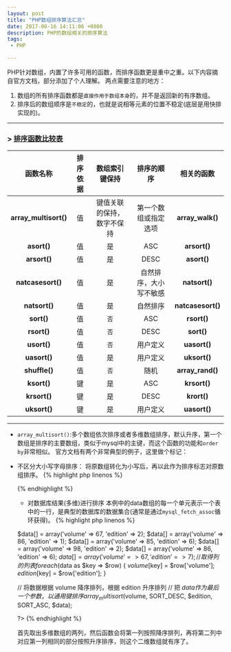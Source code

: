 ```yaml
---
layout: post
title: "PHP数组排序算法汇总"
date: 2017-06-16 14:11:06 +0800
description: PHP的数组相关的排序算法
tags: 
 - PHP

---
```

PHP针对数组，内置了许多可用的函数，而排序函数更是重中之重。以下内容摘自官方文档，部分添加了个人理解。
两点需要注意的地方：
1. 数组的所有排序函数都是`直接作用于数组本身`的，并不是返回新的有序数组。
2. 排序后的数组顺序是`不稳定`的，也就是说相等元素的位置不稳定(底层是用快排实现的)。

***
### > [排序函数比较表](http://us1.php.net/manual/zh/array.sorting.php)

| 函数名称       | 排序依据      |数组索引键保持   |排序的顺序   |相关的函数   |
|:------------------:|:---------:|:-------------:|:---------:|:--------:|
|**array_multisort()**|   值    |键值关联的保持，数字不保持|第一个数组或指定选项|**array_walk()**         |
|**asort()**|   值   |   是   |  ASC   |  **arsort()**  |
|**arsort()**|   值   |   是   |  DESC   |  **asort()**  |
|**natcasesort()**|   值   |   是   |  自然排序，大小写不敏感   |  **natsort()**  |
|**natsort()**|   值   |   是   |  自然排序   |  **natcasesort()**  |
|**sort()**|   值   |   `否`  |  ASC   |  **rsort()**  |
|**rsort()**|   值   |   `否`  |  DESC   |  **sort()**  |
|**usort()**|   值   |   `否`  |  用户定义   |  **uasort()**  |
|**uasort()**|   值   |   是   |  用户定义   |  **uksort()**  |
|**shuffle()**|   值   |   `否`   |  随机   |  **array_rand()**  |
|**ksort()**|   键   |   是   |  ASC   |  **krsort()**  |
|**krsort()**|   键   |   是   |  DESC   |  **krort()**  |
|**uksort()**|   键   |   是   |  用户定义   |  **uasort()**  |

---
- `array_multisort()`:多个数组依次排序或者多维数组排序，默认升序，第一个数组是排序的主要数组，类似于mysql中的主键，而这个函数的功能和`order by`非常相似。
官方文档有两个非常典型的例子，这里做个标记：
- 不区分大小写字母排序：
   将原数组转化为小写后，再以此作为排序标志对原数组排序。
    {% highlight php linenos %}
    <?php
    $array = array('Alpha', 'atomic', 'Beta', 'bank');
    $array_lowercase = array_map('strtolower', $array);

    array_multisort($array_lowercase, SORT_ASC, SORT_STRING, $array);

    print_r($array);
    ?>
    {% endhighlight %}
   - 对数据库结果(多维)进行排序
   本例中的data数组的每一个单元表示一个表中的一行，是典型的数据库的数据集合(通常是通过`mysql_fetch_assoc`循环获得)。
    {% highlight php linenos %}
     <?php
    $data[] = array('volume' => 67, 'edition' => 2);
    $data[] = array('volume' => 86, 'edition' => 1);
    $data[] = array('volume' => 85, 'edition' => 6);
    $data[] = array('volume' => 98, 'edition' => 2);
    $data[] = array('volume' => 86, 'edition' => 6);
    $data[] = array('volume' => 67, 'edition' => 7);
        // 取得列的列表
    foreach ($data as $key => $row) {
        $volume[$key]  = $row['volume'];
        $edition[$key] = $row['edition'];
    }

    // 将数据根据 volume 降序排列，根据 edition 升序排列
    // 把 $data 作为最后一个参数，以通用键排序
    array_multisort($volume, SORT_DESC, $edition, SORT_ASC, $data);

    ?>
    {% endhighlight %}

   首先取出多维数组的两列，然后函数会将第一列按照降序排列，再将第二列中对应第一列相同的部分按照升序排序，则这个二维数组就有序了。